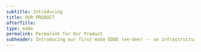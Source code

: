 ```yaml
---
subtitle: Introducing
title: OUR PRODUCT 
afterTitle: 
type: edde
permalink: Permalink for Our Product
subheader: Introducing our first mate EDDE (ee-dee) -- an infrastructure scaffolding service that helps your team focus on creating and testing your product ideas, rather then structure to support them. EDDE saves your team time and aggravation by providing the tooling to quickly create a public cloud infrastructure and SaaS deployment platform tailored specifically to your products architecture profiles. EDDE is for...
---
```

